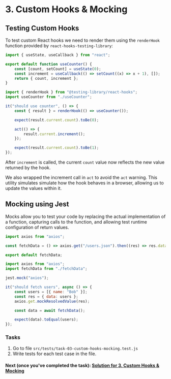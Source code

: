 # 3. Custom Hooks & Mocking

## Testing Custom Hooks

To test custom React hooks we need to render them using the `renderHook` function provided by `react-hooks-testing-library`:

```js
import { useState, useCallback } from "react";

export default function useCounter() {
    const [count, setCount] = useState(0);
    const increment = useCallback(() => setCount((x) => x + 1), []);
    return { count, increment };
}
```

```js
import { renderHook } from "@testing-library/react-hooks";
import useCounter from "./useCounter";

it("should use counter", () => {
    const { result } = renderHook(() => useCounter());

    expect(result.current.count).toBe(0);

    act(() => {
        result.current.increment();
    });

    expect(result.current.count).toBe(1);
});
```

After `increment` is called, the current `count` value now reflects the new value returned by the hook.

We also wrapped the increment call in `act` to avoid the `act` warning. This utility simulates simulate how the hook behaves in a browser, allowing us to update the values within it.

## Mocking using Jest

Mocks allow you to test your code by replacing the actual implementation of a function, capturing calls to the function, and allowing test runtime configuration of return values.

```js
import axios from "axios";

const fetchData = () => axios.get("/users.json").then((res) => res.data);

export default fetchData;
```

```js
import axios from "axios";
import fetchData from "./fetchData";

jest.mock("axios");

it("should fetch users", async () => {
    const users = [{ name: "Bob" }];
    const res = { data: users };
    axios.get.mockResolvedValue(res);

    const data = await fetchData();

    expect(data).toEqual(users);
});
```

### Tasks

1. Go to file `src/tests/task-03-custom-hooks-mocking.test.js`
2. Write tests for each test case in the file.

#### Next (once you've completed the task): [Solution for 3. Custom Hooks & Mocking](./SOLUTION.md)
